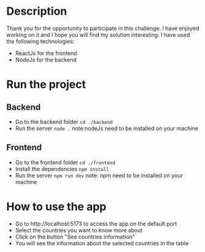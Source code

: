 # Description 
Thank you for the opportunity to participate in this challenge. I have enjoyed working on it and I hope you will find my solution interesting.
I have used the following technologies:
- ReactJs for the frontend
- NodeJs for the backend
# Run the project
## Backend
- Go to the backend folder `cd ./backend`
- Run the server `node .`
note:nodeJs need to be installed on your machine
## Frontend
- Go to the frontend folder `cd ./frontend`
- Install the dependencies `npm install`
- Run the server `npm run dev`
note: npm need to be installed on your machine
# How to use the app
- Go to http://localhost:5173 to access the app on the default port
- Select the countries you want to know more about
- Click on the button "See countries information"
- You will see the information about the selected countries in the table
